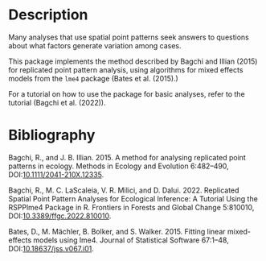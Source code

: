 # Description

Many analyses that use spatial point patterns seek answers to questions
about what factors generate variation among cases.

This package implements the method described by Bagchi and Illian (2015)
for replicated point pattern analysis, using algorithms for mixed
effects models from the `lme4` package (Bates et al. (2015).)

For a tutorial on how to use the package for basic analyses, refer to
the tutorial (Bagchi et al. (2022)).

# Bibliography

Bagchi, R., and J. B. Illian. 2015. A method for analysing replicated
point patterns in ecology. Methods in Ecology and Evolution 6:482–490,
DOI:[10.1111/2041-210X.12335](https://doi.org/10.1111/2041-210X.12335).

Bagchi, R., M. C. LaScaleia, V. R. Milici, and D. Dalui. 2022.
Replicated Spatial Point Pattern Analyses for Ecological Inference: A
Tutorial Using the RSPPlme4 Package in R. Frontiers in Forests and
Global Change 5:810010,
DOI:[10.3389/ffgc.2022.810010](https://doi.org/10.3389/ffgc.2022.810010).

Bates, D., M. Mächler, B. Bolker, and S. Walker. 2015. Fitting linear
mixed-effects models using <span class="nocase">lme4</span>. Journal of
Statistical Software 67:1–48,
DOI:[10.18637/jss.v067.i01](https://doi.org/10.18637/jss.v067.i01).
